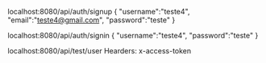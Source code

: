 localhost:8080/api/auth/signup
{
    "username":"teste4",
    "email":"teste4@gmail.com",
    "password":"teste"
}


localhost:8080/api/auth/signin
{
    "username":"teste4",
    "password":"teste"
}


localhost:8080/api/test/user
Hearders: x-access-token

